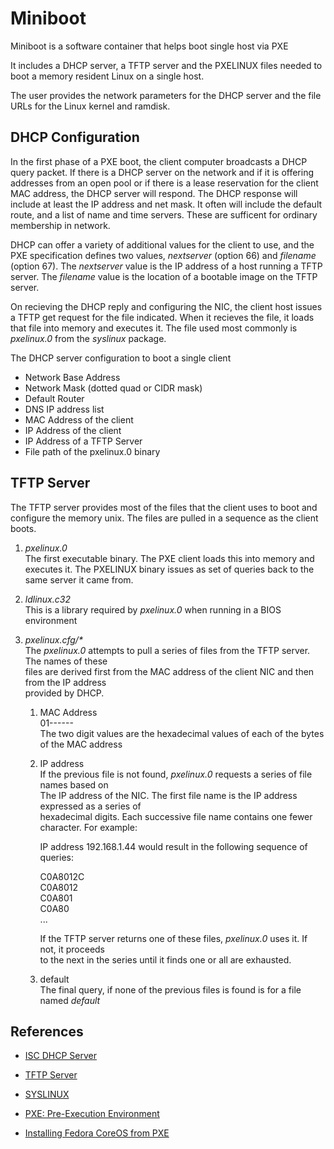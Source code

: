 # Miniboot

Miniboot is a software container that helps boot single host via PXE

It includes a DHCP server, a TFTP server and the PXELINUX files needed to boot
a memory resident Linux on a single host.

The user provides the network parameters for the DHCP server and the file URLs
for the Linux kernel and ramdisk. 


## DHCP Configuration

In the first phase of a PXE boot, the client computer broadcasts a DHCP query packet. If there
is a DHCP server on the network and if it is offering addresses from an open pool or if there is
a lease reservation for the client MAC address, the DHCP server will respond. The DHCP response
will include at least the IP address and net mask. It often will include the default route, and a
list of name and time servers.  These are sufficent for ordinary membership in network.

DHCP can offer a variety of additional values for the client to use, and the PXE specification
defines two values, _nextserver_ (option 66) and _filename_ (option 67). The _nextserver_ value is
the IP address of a host running a TFTP server. The _filename_ value is the location of a bootable
image on the TFTP server.

On recieving the DHCP reply and configuring the NIC, the client host issues a TFTP get request for
the file indicated. When it recieves the file, it loads that file into memory and executes it.
The file used most commonly is _pxelinux.0_ from the _syslinux_ package. 

The DHCP server configuration to boot a single client 

* Network Base Address
* Network Mask (dotted quad or CIDR mask)
* Default Router
* DNS IP address list
* MAC Address of the client
* IP Address of the client
* IP Address of a TFTP Server
* File path of the pxelinux.0 binary

## TFTP Server

The TFTP server provides most of the files that the client uses to boot and configure the 
memory unix. The files are pulled in a sequence as the client boots.

1. _pxelinux.0_  
   The first executable binary. The PXE client loads this into memory and executes it.
   The PXELINUX binary issues as set of queries back to the same server it came from.

1. _ldlinux.c32_  
   This is a library required by _pxelinux.0_ when running in a BIOS environment

1. _pxelinux.cfg/*_  
   The _pxelinux.0_ attempts to pull a series of files from the TFTP server. The names of these  
   files are derived first from the MAC address of the client NIC and then from the IP address  
   provided by DHCP.  
   
   1. MAC Address  
      01-<NN>-<NN>-<NN>-<NN>-<NN>-<NN>  
      The two digit values are the hexadecimal values of each of the bytes of the MAC address
      
   1. IP address  
      If the previous file is not found, _pxelinux.0_ requests a series of file names based on  
      The IP address of the NIC. The first file name is the IP address expressed as a series of  
      hexadecimal digits. Each successive file name contains one fewer character. For example:
      
      IP address 192.168.1.44 would result in the following sequence of queries:  
      
      C0A8012C  
      C0A8012  
      C0A801  
      C0A80  
      ...  
      
      If the TFTP server returns one of these files, _pxelinux.0_ uses it. If not, it proceeds  
      to the next in the series until it finds one or all are exhausted.
      
   1. default  
      The final query, if none of the previous files is found is for a file named _default_
      
  
   
   


## References

* [ISC DHCP Server]()
* [TFTP Server]()
* [SYSLINUX]()
* [PXE: Pre-Execution Environment](https://en.wikipedia.org/wiki/Preboot_Execution_Environment)

* [Installing Fedora CoreOS from PXE](https://docs.fedoraproject.org/en-US/fedora-coreos/bare-metal/#_installing_from_pxe)
